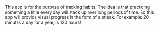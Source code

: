 This app is for the purpose of tracking habits. 
The idea is that practicing something a little every day will stack up over long periods of time. So this app will provide visual progress in the form of a streak. 
For example: 20 minutes a day for a year, is 120 hours!

